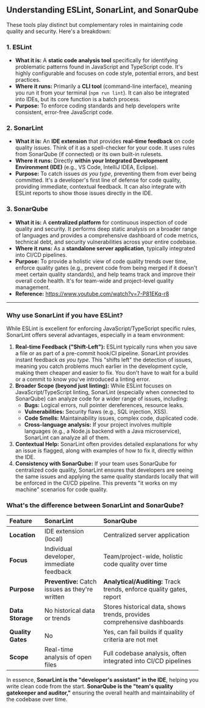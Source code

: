 ## Understanding ESLint, SonarLint, and SonarQube

These tools play distinct but complementary roles in maintaining code quality and security. Here's a breakdown:

### 1. ESLint

- **What it is:** A **static code analysis tool** specifically for identifying problematic patterns found in JavaScript and TypeScript code. It's highly configurable and focuses on code style, potential errors, and best practices.
- **Where it runs:** Primarily a **CLI tool** (command-line interface), meaning you run it from your terminal (`npm run lint`). It can also be integrated into IDEs, but its core function is a batch process.
- **Purpose:** To enforce coding standards and help developers write consistent, error-free JavaScript code.

### 2. SonarLint

- **What it is:** An **IDE extension** that provides **real-time feedback** on code quality issues. Think of it as a spell-checker for your code. It uses rules from SonarQube (if connected) or its own built-in rulesets.
- **Where it runs:** Directly **within your Integrated Development Environment (IDE)** (e.g., VS Code, IntelliJ IDEA, Eclipse).
- **Purpose:** To catch issues _as you type_, preventing them from ever being committed. It's a developer's first line of defense for code quality, providing immediate, contextual feedback. It can also integrate with ESLint reports to show those issues directly in the IDE.

### 3. SonarQube

- **What it is:** A **centralized platform** for continuous inspection of code quality and security. It performs deep static analysis on a broader range of languages and provides a comprehensive dashboard of code metrics, technical debt, and security vulnerabilities across your entire codebase.
- **Where it runs:** As a **standalone server application**, typically integrated into CI/CD pipelines.
- **Purpose:** To provide a holistic view of code quality trends over time, enforce quality gates (e.g., prevent code from being merged if it doesn't meet certain quality standards), and help teams track and improve their overall code health. It's for team-wide and project-level quality management.
- **Reference:** https://www.youtube.com/watch?v=7-P81EKq-r8

---

### Why use SonarLint if you have ESLint?

While ESLint is excellent for enforcing JavaScript/TypeScript specific rules, SonarLint offers several advantages, especially in a team environment:

1.  **Real-time Feedback ("Shift-Left"):** ESLint typically runs when you save a file or as part of a pre-commit hook/CI pipeline. SonarLint provides instant feedback _as you type_. This "shifts left" the detection of issues, meaning you catch problems much earlier in the development cycle, making them cheaper and easier to fix. You don't have to wait for a build or a commit to know you've introduced a linting error.
2.  **Broader Scope (beyond just linting):** While ESLint focuses on JavaScript/TypeScript linting, SonarLint (especially when connected to SonarQube) can analyze code for a wider range of issues, including:
    - **Bugs:** Logical errors, null pointer dereferences, resource leaks.
    - **Vulnerabilities:** Security flaws (e.g., SQL injection, XSS).
    - **Code Smells:** Maintainability issues, complex code, duplicated code.
    - **Cross-language analysis:** If your project involves multiple languages (e.g., a Node.js backend with a Java microservice), SonarLint can analyze all of them.
3.  **Contextual Help:** SonarLint often provides detailed explanations for why an issue is flagged, along with examples of how to fix it, directly within the IDE.
4.  **Consistency with SonarQube:** If your team uses SonarQube for centralized code quality, SonarLint ensures that developers are seeing the same issues and applying the same quality standards locally that will be enforced in the CI/CD pipeline. This prevents "it works on my machine" scenarios for code quality.

### What's the difference between SonarLint and SonarQube?

| Feature           | SonarLint                                       | SonarQube                                                               |
| :---------------- | :---------------------------------------------- | :---------------------------------------------------------------------- |
| **Location**      | IDE extension (local)                           | Centralized server application                                          |
| **Focus**         | Individual developer, immediate feedback        | Team/project-wide, holistic code quality over time                      |
| **Purpose**       | **Preventive:** Catch issues as they're written | **Analytical/Auditing:** Track trends, enforce quality gates, report    |
| **Data Storage**  | No historical data or trends                    | Stores historical data, shows trends, provides comprehensive dashboards |
| **Quality Gates** | No                                              | Yes, can fail builds if quality criteria are not met                    |
| **Scope**         | Real-time analysis of open files                | Full codebase analysis, often integrated into CI/CD pipelines           |

In essence, **SonarLint is the "developer's assistant" in the IDE**, helping you write clean code from the start. **SonarQube is the "team's quality gatekeeper and auditor,"** ensuring the overall health and maintainability of the codebase over time.
